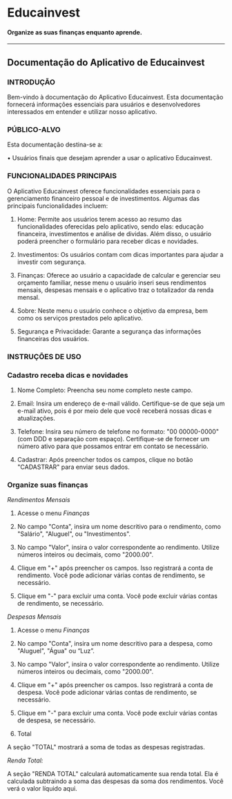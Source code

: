 # __Educainvest__
#### Organize as suas finanças enquanto aprende.
---

## Documentação do Aplicativo de Educainvest

### INTRODUÇÃO

Bem-vindo à documentação do Aplicativo Educainvest. Esta documentação fornecerá informações essenciais para usuários e desenvolvedores interessados em entender e utilizar nosso aplicativo.

### PÚBLICO-ALVO

Esta documentação destina-se a:

•	Usuários finais que desejam aprender a usar o aplicativo Educainvest.

### FUNCIONALIDADES PRINCIPAIS

O Aplicativo Educainvest oferece funcionalidades essenciais para o gerenciamento financeiro pessoal e de investimentos. Algumas das principais funcionalidades incluem:

1.	Home: Permite aos usuários terem acesso ao resumo das funcionalidades oferecidas pelo aplicativo, sendo elas: educação financeira, investimentos e análise de dividas. Além disso, o usuário poderá preencher o formulário para receber dicas e novidades.

2.	Investimentos: Os usuários contam com dicas importantes para ajudar a investir com segurança.

3.	Finanças: Oferece ao usuário a capacidade de calcular e gerenciar seu orçamento familiar, nesse menu o usuário inseri seus rendimentos mensais, despesas mensais e o aplicativo traz o totalizador da renda mensal.

4.	Sobre: Neste menu o usuário conhece o objetivo da empresa, bem como os serviços prestados pelo aplicativo.

5.	Segurança e Privacidade: Garante a segurança das informações financeiras dos usuários.

### INSTRUÇÕES DE USO

### Cadastro receba dicas e novidades

1.	Nome Completo: Preencha seu nome completo neste campo. 

2.	Email: Insira um endereço de e-mail válido. Certifique-se de que seja um e-mail ativo, pois é por meio dele que você receberá nossas dicas e atualizações.

3.	Telefone: Insira seu número de telefone no formato: "00 00000-0000" (com DDD e separação com espaço). Certifique-se de fornecer um número ativo para que possamos entrar em contato se necessário.

4.	Cadastrar: Após preencher todos os campos, clique no botão "CADASTRAR" para enviar seus dados.

### Organize suas finanças

_Rendimentos Mensais_

1. Acesse o menu _Finanças_

2.	No campo "Conta", insira um nome descritivo para o rendimento, como "Salário", "Aluguel", ou "Investimentos".

3.	No campo "Valor", insira o valor correspondente ao rendimento. Utilize números inteiros ou decimais, como "2000.00".

4.	Clique em "+" após preencher os campos. Isso registrará a conta de rendimento. Você pode adicionar várias contas de rendimento, se necessário.

5.	Clique em "-" para excluir uma conta. Você pode excluir várias contas de rendimento, se necessário.

_Despesas Mensais_

1. Acesse o menu _Finanças_

2.	No campo "Conta", insira um nome descritivo para a despesa, como "Aluguel", "Água" ou “Luz”.

3.	No campo "Valor", insira o valor correspondente ao rendimento. Utilize números inteiros ou decimais, como "2000.00".

4.	Clique em "+" após preencher os campos. Isso registrará a conta de despesa. Você pode adicionar várias contas de rendimento, se necessário.

5.	Clique em "-" para excluir uma conta. Você pode excluir várias contas de despesa, se necessário.

6.	Total

A seção "TOTAL" mostrará a soma de todas as despesas registradas.

_Renda Total:_

A seção "RENDA TOTAL" calculará automaticamente sua renda total. Ela é calculada subtraindo a soma das despesas da soma dos rendimentos. Você verá o valor líquido aqui.
